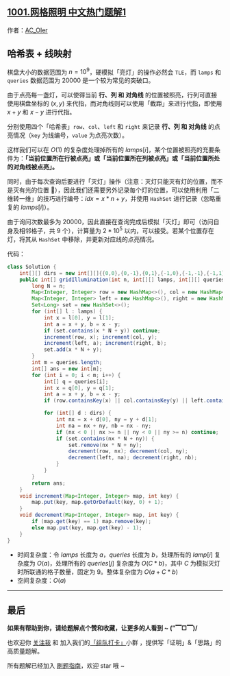 ## [1001.网格照明 中文热门题解1](https://leetcode.cn/problems/grid-illumination/solutions/100000/gong-shui-san-xie-ha-xi-biao-xian-ying-s-s48d)

作者：[AC_OIer](https://leetcode.cn/u/AC_OIer)
## 哈希表 + 线映射

棋盘大小的数据范围为 $n = 10^9$，硬模拟「亮灯」的操作必然会 `TLE`，而 `lamps` 和 `queries` 数据范围为 $20000$ 是一个较为常见的突破口。

由于点亮每一盏灯，可以使得当前 **行、列 和 对角线** 的位置被照亮，行列可直接使用棋盘坐标的 $(x, y)$ 来代指，而对角线则可以使用「截距」来进行代指，即使用 $x + y$ 和 $x - y$ 进行代指。

分别使用四个「哈希表」`row`、`col`、`left` 和 `right` 来记录 **行、列 和 对角线** 的点亮情况（`key` 为线编号，`value` 为点亮次数）。

这样我们可以在 $O(1)$ 的复杂度处理掉所有的 $lamps[i]$，某个位置被照亮的充要条件为：**「当前位置所在行被点亮」或「当前位置所在列被点亮」或「当前位置所处的对角线被点亮」。**

同时，由于每次查询后要进行「灭灯」操作（注意：灭灯只能灭有灯的位置，而不是灭有光的位置 🤣），因此我们还需要另外记录每个灯的位置，可以使用利用「二维转一维」的技巧进行编号：$idx = x * n + y$，并使用 `HashSet` 进行记录（忽略重复的 $lamps[i]$）。

由于询问次数最多为 $20000$，因此直接在查询完成后模拟「灭灯」即可（访问自身及相邻格子，共 $9$ 个），计算量为 $2 * 10^5$ 以内，可以接受。若某个位置存在灯，将其从 `HashSet` 中移除，并更新对应线的点亮情况。

代码：
```Java []
class Solution {
    int[][] dirs = new int[][]{{0,0},{0,-1},{0,1},{-1,0},{-1,-1},{-1,1},{1,0},{1,-1},{1,1}};
    public int[] gridIllumination(int n, int[][] lamps, int[][] queries) {
        long N = n;
        Map<Integer, Integer> row = new HashMap<>(), col = new HashMap<>();
        Map<Integer, Integer> left = new HashMap<>(), right = new HashMap<>();
        Set<Long> set = new HashSet<>();
        for (int[] l : lamps) {
            int x = l[0], y = l[1];
            int a = x + y, b = x - y;
            if (set.contains(x * N + y)) continue;
            increment(row, x); increment(col, y);
            increment(left, a); increment(right, b);
            set.add(x * N + y);
        }
        int m = queries.length;
        int[] ans = new int[m];
        for (int i = 0; i < m; i++) {
            int[] q = queries[i];
            int x = q[0], y = q[1];
            int a = x + y, b = x - y;
            if (row.containsKey(x) || col.containsKey(y) || left.containsKey(a) || right.containsKey(b)) ans[i] = 1;

            for (int[] d : dirs) {
                int nx = x + d[0], ny = y + d[1];
                int na = nx + ny, nb = nx - ny;
                if (nx < 0 || nx >= n || ny < 0 || ny >= n) continue;
                if (set.contains(nx * N + ny)) {
                    set.remove(nx * N + ny);
                    decrement(row, nx); decrement(col, ny);
                    decrement(left, na); decrement(right, nb);
                }
            }
        }
        return ans;
    }
    void increment(Map<Integer, Integer> map, int key) {
        map.put(key, map.getOrDefault(key, 0) + 1);
    }
    void decrement(Map<Integer, Integer> map, int key) {
        if (map.get(key) == 1) map.remove(key);
        else map.put(key, map.get(key) - 1);
    }
}
```
* 时间复杂度：令 $lamps$ 长度为 $a$，$queries$ 长度为 $b$，处理所有的 $lamp[i]$ 复杂度为 $O(a)$，处理所有的 $queries[j]$ 复杂度为 $O(C * b)$，其中 $C$ 为模拟灭灯时所联通的格子数量，固定为 $9$。整体复杂度为 $O(a + C * b)$
* 空间复杂度：$O(a)$


---

## 最后

**如果有帮助到你，请给题解点个赞和收藏，让更多的人看到 ~ ("▔□▔)/**

也欢迎你 [关注我](https://oscimg.oschina.net/oscnet/up-19688dc1af05cf8bdea43b2a863038ab9e5.png) 和 加入我们的[「组队打卡」](https://leetcode-cn.com/u/ac_oier/)小群 ，提供写「证明」&「思路」的高质量题解。

所有题解已经加入 [刷题指南](https://github.com/SharingSource/LogicStack-LeetCode/wiki)，欢迎 star 哦 ~